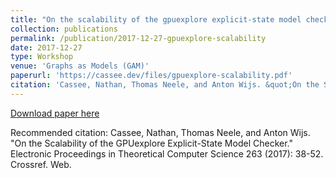 ```yaml
---
title: "On the scalability of the gpuexplore explicit-state model checker"
collection: publications
permalink: /publication/2017-12-27-gpuexplore-scalability
date: 2017-12-27
type: Workshop
venue: 'Graphs as Models (GAM)'
paperurl: 'https://cassee.dev/files/gpuexplore-scalability.pdf'
citation: 'Cassee, Nathan, Thomas Neele, and Anton Wijs. &quot;On the Scalability of the GPUexplore Explicit-State Model Checker.&quot; Electronic Proceedings in Theoretical Computer Science 263 (2017): 38-52. Crossref. Web.'
---
```


<a href='https://cassee.dev/files/gpuexplore-scalability.pdf'>Download paper here</a>

Recommended citation: Cassee, Nathan, Thomas Neele, and Anton Wijs. "On the Scalability of the GPUexplore Explicit-State Model Checker." Electronic Proceedings in Theoretical Computer Science 263 (2017): 38-52. Crossref. Web.
